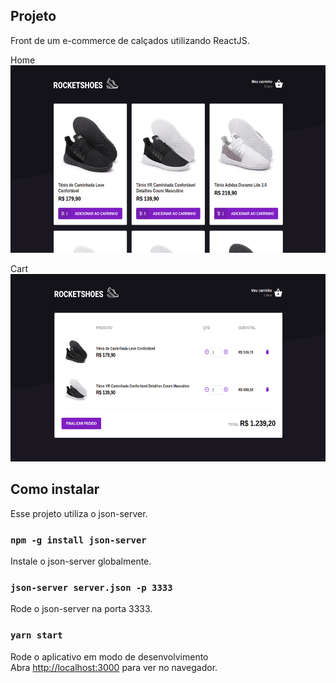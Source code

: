 ## Projeto

Front de um e-commerce de calçados utilizando ReactJS.<br />

Home<br />
<img src=".github/home.png" height="300">

Cart<br />
<img src=".github/cart.png" height="300">

## Como instalar

Esse projeto utiliza o json-server.

### `npm -g install json-server`

Instale o json-server globalmente.

### `json-server server.json -p 3333`

Rode o json-server na porta 3333.

### `yarn start`

Rode o aplicativo em modo de desenvolvimento<br />
Abra [http://localhost:3000](http://localhost:3000) para ver no navegador.
